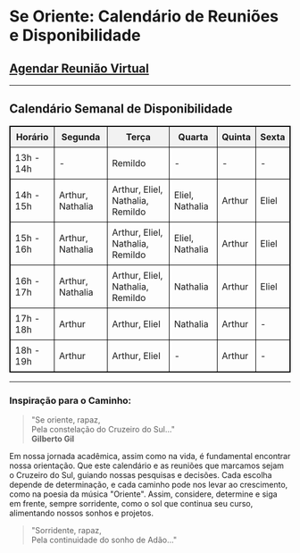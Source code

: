 # Se Oriente: Calendário de Reuniões e Disponibilidade

## [Agendar Reunião Virtual](https://calendly.com/miguel-oliveira-jr/meet)

---

## Calendário Semanal de Disponibilidade

<table style="width:100%; border:1px solid black; border-collapse: collapse;">
  <tr style="background-color:#f2f2f2;">
    <th style="border:1px solid black; padding: 8px;">Horário</th>
    <th style="border:1px solid black; padding: 8px;">Segunda</th>
    <th style="border:1px solid black; padding: 8px;">Terça</th>
    <th style="border:1px solid black; padding: 8px;">Quarta</th>
    <th style="border:1px solid black; padding: 8px;">Quinta</th>
    <th style="border:1px solid black; padding: 8px;">Sexta</th>
  </tr>
  <tr>
    <td style="border:1px solid black; padding: 8px;">13h - 14h</td>
    <td style="border:1px solid black; padding: 8px;">-</td>
    <td style="border:1px solid black; padding: 8px;">Remildo</td>
    <td style="border:1px solid black; padding: 8px;">-</td>
    <td style="border:1px solid black; padding: 8px;">-</td>
    <td style="border:1px solid black; padding: 8px;">-</td>
  </tr>
  <tr>
    <td style="border:1px solid black; padding: 8px;">14h - 15h</td>
    <td style="border:1px solid black; padding: 8px;">Arthur, Nathalia</td>
    <td style="border:1px solid black; padding: 8px;">Arthur, Eliel, Nathalia, Remildo</td>
    <td style="border:1px solid black; padding: 8px;">Eliel, Nathalia</td>
    <td style="border:1px solid black; padding: 8px;">Arthur</td>
    <td style="border:1px solid black; padding: 8px;">Eliel</td>
  </tr>
  <tr>
    <td style="border:1px solid black; padding: 8px;">15h - 16h</td>
    <td style="border:1px solid black; padding: 8px;">Arthur, Nathalia</td>
    <td style="border:1px solid black; padding: 8px;">Arthur, Eliel, Nathalia, Remildo</td>
    <td style="border:1px solid black; padding: 8px;">Eliel, Nathalia</td>
    <td style="border:1px solid black; padding: 8px;">Arthur</td>
    <td style="border:1px solid black; padding: 8px;">Eliel</td>
  </tr>
  <tr>
    <td style="border:1px solid black; padding: 8px;">16h - 17h</td>
    <td style="border:1px solid black; padding: 8px;">Arthur, Nathalia</td>
    <td style="border:1px solid black; padding: 8px;">Arthur, Eliel, Nathalia, Remildo</td>
    <td style="border:1px solid black; padding: 8px;">Nathalia</td>
    <td style="border:1px solid black; padding: 8px;">Arthur</td>
    <td style="border:1px solid black; padding: 8px;">Eliel</td>
  </tr>
  <tr>
    <td style="border:1px solid black; padding: 8px;">17h - 18h</td>
    <td style="border:1px solid black; padding: 8px;">Arthur</td>
    <td style="border:1px solid black; padding: 8px;">Arthur, Eliel</td>
    <td style="border:1px solid black; padding: 8px;">Nathalia</td>
    <td style="border:1px solid black; padding: 8px;">Arthur</td>
    <td style="border:1px solid black; padding: 8px;">-</td>
  </tr>
  <tr>
    <td style="border:1px solid black; padding: 8px;">18h - 19h</td>
    <td style="border:1px solid black; padding: 8px;">Arthur</td>
    <td style="border:1px solid black; padding: 8px;">Arthur, Eliel</td>
    <td style="border:1px solid black; padding: 8px;">-</td>
    <td style="border:1px solid black; padding: 8px;">Arthur</td>
    <td style="border:1px solid black; padding: 8px;">-</td>
  </tr>
</table>

---

### Inspiração para o Caminho:

> "Se oriente, rapaz,  
> Pela constelação do Cruzeiro do Sul..."  
> **Gilberto Gil**

Em nossa jornada acadêmica, assim como na vida, é fundamental encontrar nossa orientação. Que este calendário e as reuniões que marcamos sejam o Cruzeiro do Sul, guiando nossas pesquisas e decisões. Cada escolha depende de determinação, e cada caminho pode nos levar ao crescimento, como na poesia da música "Oriente". Assim, considere, determine e siga em frente, sempre sorridente, como o sol que continua seu curso, alimentando nossos sonhos e projetos.

> "Sorridente, rapaz,  
> Pela continuidade do sonho de Adão..."
